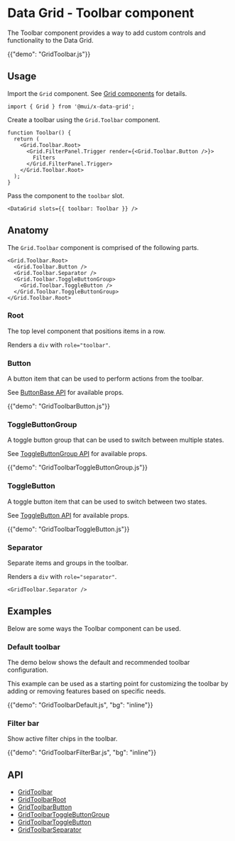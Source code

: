 # Data Grid - Toolbar component

<p class="description">The Toolbar component provides a way to add custom controls and functionality to the Data Grid.</p>

{{"demo": "GridToolbar.js"}}

## Usage

Import the `Grid` component. See [Grid components](/x/react-data-grid/components/overview/) for details.

```tsx
import { Grid } from '@mui/x-data-grid';
```

Create a toolbar using the `Grid.Toolbar` component.

```tsx
function Toolbar() {
  return (
    <Grid.Toolbar.Root>
      <Grid.FilterPanel.Trigger render={<Grid.Toolbar.Button />}>
        Filters
      </Grid.FilterPanel.Trigger>
    </Grid.Toolbar.Root>
  );
}
```

Pass the component to the `toolbar` slot.

```tsx
<DataGrid slots={{ toolbar: Toolbar }} />
```

## Anatomy

The `Grid.Toolbar` component is comprised of the following parts.

```tsx
<Grid.Toolbar.Root>
  <Grid.Toolbar.Button />
  <Grid.Toolbar.Separator />
  <Grid.Toolbar.ToggleButtonGroup>
    <Grid.Toolbar.ToggleButton />
  </Grid.Toolbar.ToggleButtonGroup>
</Grid.Toolbar.Root>
```

### Root

The top level component that positions items in a row.

Renders a `div` with `role="toolbar"`.

### Button

A button item that can be used to perform actions from the toolbar.

See [ButtonBase API](/material-ui/api/button-base/) for available props.

{{"demo": "GridToolbarButton.js"}}

### ToggleButtonGroup

A toggle button group that can be used to switch between multiple states.

See [ToggleButtonGroup API](/material-ui/api/toggle-button/) for available props.

{{"demo": "GridToolbarToggleButtonGroup.js"}}

### ToggleButton

A toggle button item that can be used to switch between two states.

See [ToggleButton API](/material-ui/api/toggle-button-group/) for available props.

{{"demo": "GridToolbarToggleButton.js"}}

### Separator

Separate items and groups in the toolbar.

Renders a `div` with `role="separator"`.

```tsx
<GridToolbar.Separator />
```

## Examples

Below are some ways the Toolbar component can be used.

### Default toolbar

The demo below shows the default and recommended toolbar configuration.

This example can be used as a starting point for customizing the toolbar by adding or removing features based on specific needs.

{{"demo": "GridToolbarDefault.js", "bg": "inline"}}

### Filter bar

Show active filter chips in the toolbar.

{{"demo": "GridToolbarFilterBar.js", "bg": "inline"}}

## API

- [GridToolbar](/x/api/data-grid/data-grid/)
- [GridToolbarRoot](/x/api/data-grid/data-grid/)
- [GridToolbarButton](/x/api/data-grid/data-grid/)
- [GridToolbarToggleButtonGroup](/x/api/data-grid/data-grid/)
- [GridToolbarToggleButton](/x/api/data-grid/data-grid/)
- [GridToolbarSeparator](/x/api/data-grid/data-grid/)
